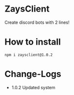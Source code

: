 # ZaysClient
Create discord bots with 2 lines!

# How to install

```
npm i zaysclient@1.0.2
```

# Change-Logs
- 1.0.2 Updated system

